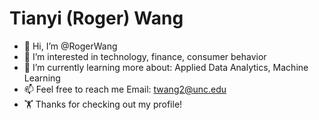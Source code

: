 # Tianyi (Roger) Wang

- 👋 Hi, I’m @RogerWang
- 👀 I’m interested in technology, finance, consumer behavior 
- 🌱 I’m currently learning more about: Applied Data Analytics, Machine Learning
- 📫 Feel free to reach me Email: twang2@unc.edu
- 🏋️ Thanks for checking out my profile!

<!---
rogers248/rogers248 is a ✨ special ✨ repository because its `README.md` (this file) appears on your GitHub profile.
You can click the Preview link to take a look at your changes.
--->
